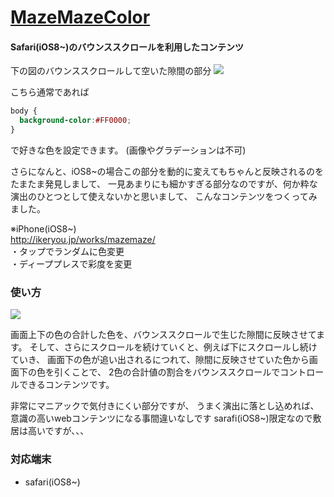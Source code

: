 <a href="http://ikeryou.jp/works/mazemaze">MazeMazeColor</a>
========

#### Safari(iOS8~)のバウンススクロールを利用したコンテンツ ####

下の図のバウンススクロールして空いた隙間の部分
<img src="http://ikeryou.jp/works/mazemaze/sample.png">

こちら通常であれば
```css
body {
  background-color:#FF0000;
}
```
で好きな色を設定できます。
(画像やグラデーションは不可)

さらになんと、iOS8~の場合この部分を動的に変えてもちゃんと反映されるのをたまたま発見しまして、
一見あまりにも細かすぎる部分なのですが、何か粋な演出のひとつとして使えないかと思いまして、
こんなコンテンツをつくってみました。


※iPhone(iOS8~)<br>
http://ikeryou.jp/works/mazemaze/<br>
・タップでランダムに色変更<br>
・ディーププレスで彩度を変更


### 使い方 ###
<img src="http://ikeryou.jp/works/mazemaze/c.gif">


画面上下の色の合計した色を、バウンススクロールで生じた隙間に反映させてます。
そして、さらにスクロールを続けていくと、例えば下にスクロールし続けていき、
画面下の色が追い出されるにつれて、隙間に反映させていた色から画面下の色を引くことで、
2色の合計値の割合をバウンススクロールでコントロールできるコンテンツです。

非常にマニアックで気付きにくい部分ですが、
うまく演出に落とし込めれば、
意識の高いwebコンテンツになる事間違いなしです
sarafi(iOS8~)限定なので敷居は高いですが、、、


### 対応端末 ###
* safari(iOS8~)
